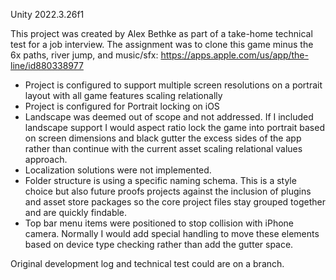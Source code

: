 Unity 2022.3.26f1

This project was created by Alex Bethke as part of a take-home technical test for a job interview. 
The assignment was to clone this game minus the 6x paths, river jump, and music/sfx: https://apps.apple.com/us/app/the-line/id880338977


- Project is configured to support multiple screen resolutions on a portrait layout with all game features scaling relationally
- Project is configured for Portrait locking on iOS
- Landscape was deemed out of scope and not addressed. If I included landscape support I would aspect ratio lock the game into portrait based on screen dimensions and black gutter the excess sides of the app rather than continue with the current asset scaling relational values approach.
- Localization solutions were not implemented.
- Folder structure is using a specific naming schema. This is a style choice but also future proofs projects against the inclusion of plugins and asset store packages so the core project files stay grouped together and are quickly findable.
- Top bar menu items were positioned to stop collision with iPhone camera. Normally I would add special handling to move these elements based on device type checking rather than add the gutter space.


Original development log and technical test could are on a branch. 
